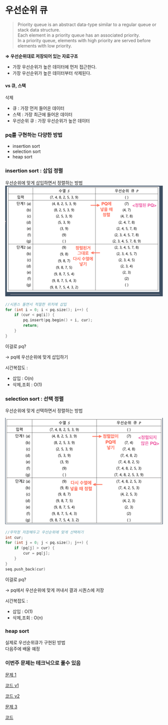 # 우선순위 큐

> Priority queue is an abstract data-type similar to a regular queue or stack data structure.<br>
> Each element in a priority queue has an associated priority.<br> 
> In a priority queue, elements with high priority are served before elements with low priority.

**⇒ 우선순위대로 저장되어 있는 자료구조**

- 가장 우선순위가 높은 데이터에 먼저 접근한다.
- 가장 우선순위가 높은 데이터부터 삭제된다.

#### vs 큐, 스택
삭제
- 큐 : 가장 먼저 들어온 데이터
- 스택 : 가장 최근에 들어온 데이터
- 우선순위 큐 : 가장 우선순위가 높은 데이터

### pq를 구현하는 다양한 방법
- insertion sort
- selection sort
- heap sort

### insertion sort : 삽입 정렬
우선순위에 맞게 삽입하면서 정렬하는 방법
![img.png](img.png)

```c++
//시퀀스 돌면서 적절한 위치에 삽입
for (int i = 0; i < pq.size(); i++) {
    if (cur < pq[i]) {
        pq.insert(pq.begin() + i, cur);
        return;
    }
}
```
이걸로 pq?
 
-> pq에 우선순위에 맞게 삽입하기

시간복잡도 : 
- 삽입 : O(n)
- 삭제,조회 : O(1)
### selection sort : 선택 정렬
우선순위에 맞게 선택하면서 정렬하는 방법

![img_1.png](img_1.png)
```c++
//무작정 저장해두고 우선순위에 맞게 선택하기
int cur;
for (int j = 0; j < pq.size(); j++) {
    if (pq[j] > cur) {
        cur = pq[j];
    }
}
seq.push_back(cur)
```
이걸로 pq?

-> pq에서 우선순위에 맞게 꺼내서 결과 시퀀스에 저장

시간복잡도 :
- 삽입 : O(1)
- 삭제,조회 : O(n)

### heap sort
실제로 우선순위큐가 구현된 방법<br>
다음주에 배울 예정


### 이번주 문제는 테크닉으로 풀수 있음

<a href = https://github.com/Landvibe-DataStructure-2024/references/blob/master/%EC%83%98%ED%94%8C%202023-1/week09/prob-W9_P1.pdf>문제 1</a>

<a href = https://github.com/Landvibe-DataStructure-2024/references/blob/master/2023-1%EC%BD%94%EB%93%9C/w09/w9p1>코드 v1</a>

<a href = https://github.com/Landvibe-DataStructure-2024/references/blob/master/2023-1%EC%BD%94%EB%93%9C/w09/w9p1v2.cpp> 코드 v2 </a>

<a href = https://github.com/Landvibe-DataStructure-2024/references/blob/master/%EC%83%98%ED%94%8C%202023-1/week09/prob-W9_P3.pdf>문제 3 </a>

<a href = https://github.com/Landvibe-DataStructure-2024/references/blob/master/2023-1%EC%BD%94%EB%93%9C/w09/w9p3.cpp> 코드 </a>

